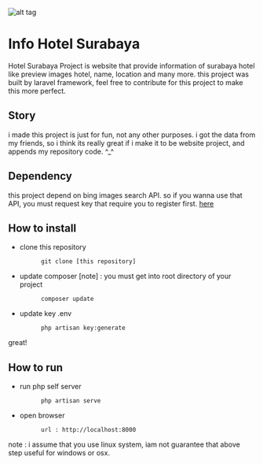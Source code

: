 ![alt tag](http://i.imgur.com/CgBIQ5K.png)


# Info Hotel Surabaya
Hotel Surabaya Project is website that provide information of surabaya hotel like preview images hotel, name, location and many more. this project was built by laravel framework, feel free to contribute for this project to make this more perfect. 

## Story
i made this project is just for fun, not any other purposes. i got the data from my friends, so i think its really great if i make it to be website project, and appends my repository code. ^_^

## Dependency
this project depend on bing images search API. so if you wanna use that API, you must request key that require you to register first. [here](https://www.microsoft.com/cognitive-services/en-us/)


## How to install

* clone this repository

            git clone [this repository]
      
* update composer [note] : you must get into root directory of your project

            composer update
    
* update key .env

            php artisan key:generate
      
great! 

## How to run

* run php self server
  
            php artisan serve
      
* open browser

            url : http://localhost:8000
      
note : i assume that you use linux system, iam not guarantee that above step useful for windows or osx.
